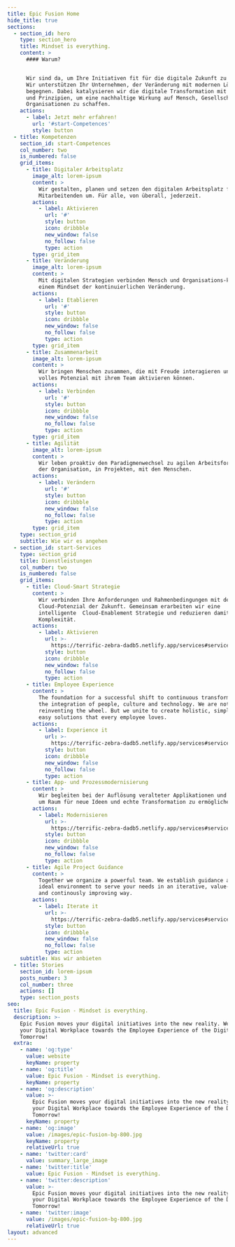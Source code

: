 ```yaml
---
title: Epic Fusion Home
hide_title: true
sections:
  - section_id: hero
    type: section_hero
    title: Mindset is everything.
    content: >
      #### Warum?


      Wir sind da, um Ihre Initiativen fit für die digitale Zukunft zu machen.
      Wir unterstützen Ihr Unternehmen, der Veränderung mit modernen Lösungen zu
      begegnen. Dabei katalysieren wir die digitale Transformation mit Werten
      und Prinzipien, um eine nachhaltige Wirkung auf Mensch, Gesellschaft und
      Organisationen zu schaffen.
    actions:
      - label: Jetzt mehr erfahren!
        url: '#start-Competences'
        style: button
  - title: Kompetenzen
    section_id: start-Competences
    col_number: two
    is_numbered: false
    grid_items:
      - title: Digitaler Arbeitsplatz
        image_alt: lorem-ipsum
        content: >
          Wir gestalten, planen und setzen den digitalen Arbeitsplatz für Ihre
          Mitarbeitenden um. Für alle, von überall, jederzeit.
        actions:
          - label: Aktivieren
            url: '#'
            style: button
            icon: dribbble
            new_window: false
            no_follow: false
            type: action
        type: grid_item
      - title: Veränderung
        image_alt: lorem-ipsum
        content: >
          Mit digitalen Strategien verbinden Mensch und Organisations-kultur zu
          einem Mindset der kontinuierlichen Veränderung.
        actions:
          - label: Etablieren
            url: '#'
            style: button
            icon: dribbble
            new_window: false
            no_follow: false
            type: action
        type: grid_item
      - title: Zusammenarbeit
        image_alt: lorem-ipsum
        content: >
          Wir bringen Menschen zusammen, die mit Freude interagieren und ihr
          volles Potenzial mit ihrem Team aktivieren können.
        actions:
          - label: Verbinden
            url: '#'
            style: button
            icon: dribbble
            new_window: false
            no_follow: false
            type: action
        type: grid_item
      - title: Agilität
        image_alt: lorem-ipsum
        content: >
          Wir leben proaktiv den Paradigmenwechsel zu agilen Arbeitsformen in
          der Organisation, in Projekten, mit den Menschen.
        actions:
          - label: Verändern
            url: '#'
            style: button
            icon: dribbble
            new_window: false
            no_follow: false
            type: action
        type: grid_item
    type: section_grid
    subtitle: Wie wir es angehen
  - section_id: start-Services
    type: section_grid
    title: Dienstleistungen
    col_number: two
    is_numbered: false
    grid_items:
      - title: Cloud-Smart Strategie
        content: >
          Wir verbinden Ihre Anforderungen und Rahmenbedingungen mit dem vollen
          Cloud-Potenzial der Zukunft. Gemeinsam erarbeiten wir eine
          intelligente  Cloud-Enablement Strategie und reduzieren damit
          Komplexität.
        actions:
          - label: Aktivieren
            url: >-
              https://terrific-zebra-dadb5.netlify.app/services#services-cloud-enablement
            style: button
            icon: dribbble
            new_window: false
            no_follow: false
            type: action
      - title: Employee Experience
        content: >
          The foundation for a successful shift to continuous transformation is
          the integration of people, culture and technology. We are not
          reinventing the wheel. But we unite to create holistic, simple and
          easy solutions that every employee loves.
        actions:
          - label: Experience it
            url: >-
              https://terrific-zebra-dadb5.netlify.app/services#services-employee-experience
            style: button
            icon: dribbble
            new_window: false
            no_follow: false
            type: action
      - title: App- und Prozessmodernisierung
        content: >
          Wir begleiten bei der Auflösung veralteter Applikationen und Prozesse,
          um Raum für neue Ideen und echte Transformation zu ermöglichen.
        actions:
          - label: Modernisieren
            url: >-
              https://terrific-zebra-dadb5.netlify.app/services#services-application-modernization
            style: button
            icon: dribbble
            new_window: false
            no_follow: false
            type: action
      - title: Agile Project Guidance
        content: >
          Together we organize a powerful team. We establish guidance and the
          ideal environment to serve your needs in an iterative, value-oriented
          and continously improving way.
        actions:
          - label: Iterate it
            url: >-
              https://terrific-zebra-dadb5.netlify.app/services#services-agile-project-guidance
            style: button
            icon: dribbble
            new_window: false
            no_follow: false
            type: action
    subtitle: Was wir anbieten
  - title: Stories
    section_id: lorem-ipsum
    posts_number: 3
    col_number: three
    actions: []
    type: section_posts
seo:
  title: Epic Fusion - Mindset is everything.
  description: >-
    Epic Fusion moves your digital initiatives into the new reality. We shape
    your Digital Workplace towards the Employee Experience of the Digital
    Tomorrow!
  extra:
    - name: 'og:type'
      value: website
      keyName: property
    - name: 'og:title'
      value: Epic Fusion - Mindset is everything.
      keyName: property
    - name: 'og:description'
      value: >-
        Epic Fusion moves your digital initiatives into the new reality. Shape
        your Digital Workplace towards the Employee Experience of the Digital
        Tomorrow!
      keyName: property
    - name: 'og:image'
      value: /images/epic-fusion-bg-800.jpg
      keyName: property
      relativeUrl: true
    - name: 'twitter:card'
      value: summary_large_image
    - name: 'twitter:title'
      value: Epic Fusion - Mindset is everything.
    - name: 'twitter:description'
      value: >-
        Epic Fusion moves your digital initiatives into the new reality. Shape
        your Digital Workplace towards the Employee Experience of the Digital
        Tomorrow!
    - name: 'twitter:image'
      value: /images/epic-fusion-bg-800.jpg
      relativeUrl: true
layout: advanced
---
```

